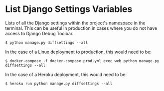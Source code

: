 # List Django Settings Variables

Lists of all the Django settings within the project's namespace in the terminal.
This can be useful in production in cases where you do not have access to Django Debug Toolbar.

`$ python manage.py diffsettings --all`

In the case of a Linux deployment to production, this would need to be:

`$ docker-compose -f docker-compose.prod.yml exec web python manage.py diffsettings --all`

In the case of a Heroku deployment, this would need to be:

`$ heroku run python manage.py diffsettings --all`
